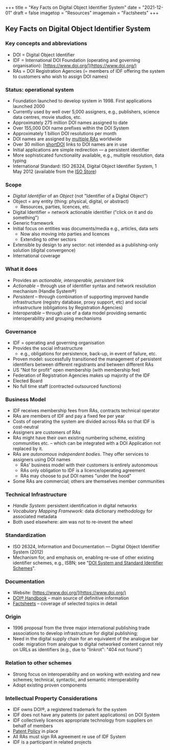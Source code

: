 +++
title = "Key Facts on Digital Object Identifier System"
date = "2021-12-01"
draft = false
imagetop = "Resources"
imagemain = "Factsheets"
+++

## Key Facts on Digital Object Identifier System

### Key concepts and abbreviations

*   DOI = Digital Object Identifier
*   IDF = International DOI Foundation (operating and governing organisation): [https://www.doi.org/](https://www.doi.org/)
*   RAs = DOI Registration Agencies (= members of IDF offering the system to customers who wish to assign DOI names)

### Status: operational system

*   Foundation launched to develop system in 1998. First applications launched 2000
*   Currently used by well over 5,000 assigners, e.g., publishers, science data centres, movie studios, etc.
*   Approximately 275 million DOI names assigned to date
*   Over 155,000 DOI name prefixes within the DOI System
*   Approximately 1 billion DOI resolutions per month
*   DOI names are assigned by [multiple RAs](/the-community/existing-registration-agencies/) worldwide
*   Over 30 million [shortDOI](http://www.shortdoi.org) links to DOI names are in use
*   Initial applications are simple redirection — a persistent identifier
*   More sophisticated functionality available, e.g., multiple resolution, data typing
*   International Standard: ISO 26324, Digital Object Identifier System, 1 May 2012 (available from the [ISO Store](http://www.iso.org/iso/store.htm))

### Scope

*   _Digital Identifier_ of an _Object_ (not "Identifier of a Digital Object")
*   Object = any entity (thing: physical, digital, or abstract)
	*   Resources, parties, licences, etc.
*   Digital Identifier = network actionable identifier ("click on it and do something")
*   Generic framework
*   Initial focus on entities was documents/media e.g., articles, data sets
	*   Now also moving into parties and licences
	*   Extending to other sectors
*   Extensible by design to any sector: not intended as a publishing-only solution (digital convergence)
*   International coverage

### What it does

*   Provides an _actionable, interoperable, persistent_ link
*   _Actionable_ – through use of identifier syntax and network resolution mechanism (Handle System®)
*   _Persistent_ – through combination of supporting improved handle infrastructure (registry database, proxy support, etc) and social infrastructure (obligations by Registration Agencies)
*   _Interoperable_ – through use of a data model providing semantic interoperability and grouping mechanisms

### Governance

*   IDF = operating and governing organisation
*   Provides the social infrastructure
	*   e.g., obligations for persistence, back-up, in event of failure, etc.
*   Proven model: successfully transitioned the management of persistent identifiers between different registrants and between different RAs
*   US "Not for profit" open membership (with membership fee)
*   Federation of Registration Agencies makes up majority of the IDF
*   Elected Board
*   No full time staff (contracted outsourced functions)

### Business Model

*   IDF receives membership fees from RAs, contracts technical operator
*   RAs are members of IDF and pay a fixed fee per year
*   Costs of operating the system are divided across RAs so that IDF is cost-neutral
*   Assigners are customers of RAs
*   RAs might have their own existing numbering scheme, existing communities etc. – which can be integrated with a DOI Application not replaced by it.
*   RAs are _autonomous independent bodies_. They offer services to assigners using DOI names
	*   RAs' business model with their customers is entirely autonomous
	*   RAs only obligation to IDF is a licence/operating agreement
	*   RAs may choose to put DOI names "under the hood"
*   Some RAs are commercial; others are themselves member communities

### Technical Infrastructure

*   _Handle System_: persistent identification in digital networks
*   _Vocabulary Mapping Framework_: data dictionary methodology for associated metadata
*   Both used elsewhere: aim was not to re-invent the wheel

### Standardization

*   ISO 26324, Information and Documentation — Digital Object Identifier System (2012)
*   Mechanism for, and emphasis on, enabling re-use of other existing identifier schemes, e.g., ISBN; see "[DOI System and Standard Identifier Schemes](DOIIdentifiers.html)".

### Documentation

*   Website: [https://www.doi.org/](https://www.doi.org/)
*   [DOI® Handbook](/the-identifier/resources/handbook/) – main source of definitive information
*   [Factsheets](/the-identifier/resources/) – coverage of selected topics in detail

### Origin

*   1996 proposal from the three major international publishing trade associations to develop infrastructure for digital publishing;
*   Need in the digital supply chain for an equivalent of the analogue bar code: migration from analogue to digital networked content cannot rely on URLs as identifiers (e.g., due to "linkrot": "404 not found")

### Relation to other schemes

*   Strong focus on interoperability and on working with existing and new schemes; technical, syntactic, and semantic interoperability
*   Adopt existing proven components

### Intellectual Property Considerations

*   IDF owns DOI®, a registered trademark for the system
*   IDF does not have any patents (or patent applications) on DOI System
*   IDF collectively licences appropriate technology from suppliers on behalf of members
*   [Patent Policy](/resources/130718Trademark_Policy.pdf) in place
*   All RAs must sign RA agreement re use of IDF System
*   IDF is a participant in related projects